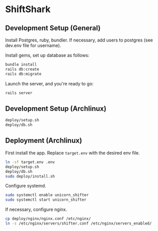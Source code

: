 # ShiftShark

## Development Setup (General)

Install Postgres, ruby, bundler. If necessary, add users to postgres (see dev.env file for username).

Install gems, set up database as follows:

```bash
bundle install
rails db:create
rails db:migrate
```

Launch the server, and you're ready to go:

```bash
rails server
```

## Development Setup (Archlinux)

```bash
deploy/setup.sh
deploy/db.sh
```

## Deployment (Archlinux)
First install the app. Replace `target.env` with the desired env file.

```bash
ln -sf target.env .env
deploy/setup.sh
deploy/db.sh
sudo deploy/install.sh
```

Configure systemd.

```bash
sudo systemctl enable unicorn_shifter
sudo systemctl start unicorn_shifter
```

If necessary, configure nginx.

```bash
cp deploy/nginx/nginx.conf /etc/nginx/
ln -s /etc/nginx/servers/shifter.conf /etc/nginx/servers_enabled/
```
